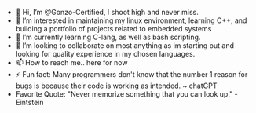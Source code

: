 - 👋 Hi, I’m @Gonzo-Certified, I shoot high and never miss.
- 👀 I’m interested in maintaining my linux environment, learning C++, and building a portfolio of projects related to embedded systems
- 🌱 I’m currently learning C-lang, as well as bash scripting.
- 💞️ I’m looking to collaborate on most anything as im starting out and looking for quality experience in my chosen languages.
- 📫 How to reach me.. here for now
- ⚡ Fun fact: Many programmers don't know that the number 1 reason for bugs is because their code is working as intended. ~ chatGPT
- Favorite Quote: "Never memorize something that you can look up." -Eintstein 

<!---
Gonzo-Certified/Gonzo-Certified is a ✨ special ✨ repository because its `README.md` (this file) appears on your GitHub profile.
You can click the Preview link to take a look at your changes.
--->
